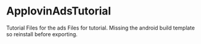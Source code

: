 # ApplovinAdsTutorial
Tutorial Files for the ads
Files for tutorial. Missing the android build template so reinstall before exporting.
